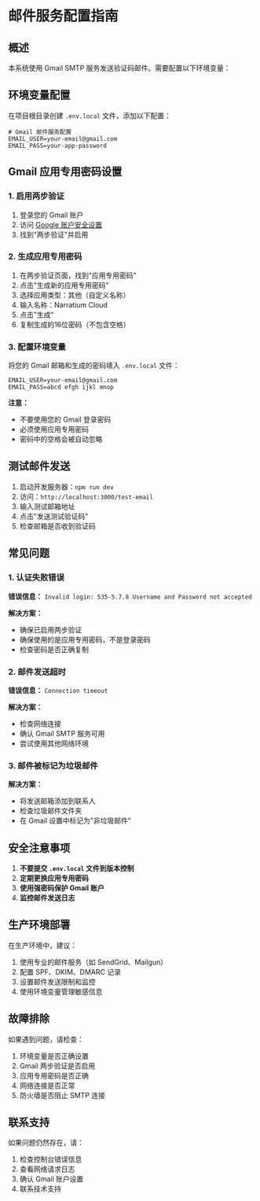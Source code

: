 # 邮件服务配置指南

## 概述

本系统使用 Gmail SMTP 服务发送验证码邮件。需要配置以下环境变量：

## 环境变量配置

在项目根目录创建 `.env.local` 文件，添加以下配置：

```env
# Gmail 邮件服务配置
EMAIL_USER=your-email@gmail.com
EMAIL_PASS=your-app-password
```

## Gmail 应用专用密码设置

### 1. 启用两步验证

1. 登录您的 Gmail 账户
2. 访问 [Google 账户安全设置](https://myaccount.google.com/security)
3. 找到"两步验证"并启用

### 2. 生成应用专用密码

1. 在两步验证页面，找到"应用专用密码"
2. 点击"生成新的应用专用密码"
3. 选择应用类型：其他（自定义名称）
4. 输入名称：Narratium Cloud
5. 点击"生成"
6. 复制生成的16位密码（不包含空格）

### 3. 配置环境变量

将您的 Gmail 邮箱和生成的密码填入 `.env.local` 文件：

```env
EMAIL_USER=your-email@gmail.com
EMAIL_PASS=abcd efgh ijkl mnop
```

**注意：**
- 不要使用您的 Gmail 登录密码
- 必须使用应用专用密码
- 密码中的空格会被自动忽略

## 测试邮件发送

1. 启动开发服务器：`npm run dev`
2. 访问：`http://localhost:3000/test-email`
3. 输入测试邮箱地址
4. 点击"发送测试验证码"
5. 检查邮箱是否收到验证码

## 常见问题

### 1. 认证失败错误

**错误信息：** `Invalid login: 535-5.7.8 Username and Password not accepted`

**解决方案：**
- 确保已启用两步验证
- 确保使用的是应用专用密码，不是登录密码
- 检查密码是否正确复制

### 2. 邮件发送超时

**错误信息：** `Connection timeout`

**解决方案：**
- 检查网络连接
- 确认 Gmail SMTP 服务可用
- 尝试使用其他网络环境

### 3. 邮件被标记为垃圾邮件

**解决方案：**
- 将发送邮箱添加到联系人
- 检查垃圾邮件文件夹
- 在 Gmail 设置中标记为"非垃圾邮件"

## 安全注意事项

1. **不要提交 `.env.local` 文件到版本控制**
2. **定期更换应用专用密码**
3. **使用强密码保护 Gmail 账户**
4. **监控邮件发送日志**

## 生产环境部署

在生产环境中，建议：

1. 使用专业的邮件服务（如 SendGrid、Mailgun）
2. 配置 SPF、DKIM、DMARC 记录
3. 设置邮件发送限制和监控
4. 使用环境变量管理敏感信息

## 故障排除

如果遇到问题，请检查：

1. 环境变量是否正确设置
2. Gmail 两步验证是否启用
3. 应用专用密码是否正确
4. 网络连接是否正常
5. 防火墙是否阻止 SMTP 连接

## 联系支持

如果问题仍然存在，请：

1. 检查控制台错误信息
2. 查看网络请求日志
3. 确认 Gmail 账户设置
4. 联系技术支持 